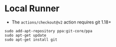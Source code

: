# Local Runner

- The `actions/checkout@v2` action requires git 1.18+

```
sudo add-apt-repository ppa:git-core/ppa
sudo apt-get update
sudo apt-get install git
```
